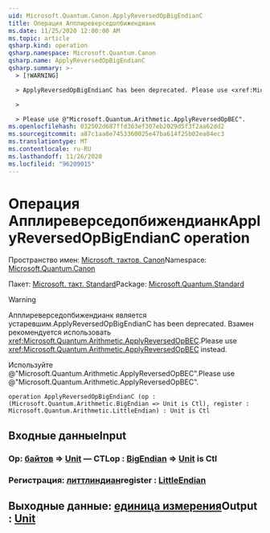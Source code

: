 ```yaml
---
uid: Microsoft.Quantum.Canon.ApplyReversedOpBigEndianC
title: Операция Апплиреверседопбижендианк
ms.date: 11/25/2020 12:00:00 AM
ms.topic: article
qsharp.kind: operation
qsharp.namespace: Microsoft.Quantum.Canon
qsharp.name: ApplyReversedOpBigEndianC
qsharp.summary: >-
  > [!WARNING]

  > ApplyReversedOpBigEndianC has been deprecated. Please use <xref:Microsoft.Quantum.Arithmetic.ApplyReversedOpBEC> instead.

  >

  > Please use @"Microsoft.Quantum.Arithmetic.ApplyReversedOpBEC".
ms.openlocfilehash: 032502d687ffd363ef307eb2029d5f3f2aa62dd2
ms.sourcegitcommit: a87c1aa8e7453360025e47ba614f25b02ea84ec3
ms.translationtype: MT
ms.contentlocale: ru-RU
ms.lasthandoff: 11/26/2020
ms.locfileid: "96209015"
---
```

# <a name="applyreversedopbigendianc-operation"></a><span data-ttu-id="71f62-102">Операция Апплиреверседопбижендианк</span><span class="sxs-lookup"><span data-stu-id="71f62-102">ApplyReversedOpBigEndianC operation</span></span>

<span data-ttu-id="71f62-103">Пространство имен: [Microsoft. тактов. Canon](xref:Microsoft.Quantum.Canon)</span><span class="sxs-lookup"><span data-stu-id="71f62-103">Namespace: [Microsoft.Quantum.Canon](xref:Microsoft.Quantum.Canon)</span></span>

<span data-ttu-id="71f62-104">Пакет: [Microsoft. такт. Standard](https://nuget.org/packages/Microsoft.Quantum.Standard)</span><span class="sxs-lookup"><span data-stu-id="71f62-104">Package: [Microsoft.Quantum.Standard](https://nuget.org/packages/Microsoft.Quantum.Standard)</span></span>


> [!WARNING]
> <span data-ttu-id="71f62-105">Апплиреверседопбижендианк является устаревшим.</span><span class="sxs-lookup"><span data-stu-id="71f62-105">ApplyReversedOpBigEndianC has been deprecated.</span></span> <span data-ttu-id="71f62-106">Взамен рекомендуется использовать <xref:Microsoft.Quantum.Arithmetic.ApplyReversedOpBEC>.</span><span class="sxs-lookup"><span data-stu-id="71f62-106">Please use <xref:Microsoft.Quantum.Arithmetic.ApplyReversedOpBEC> instead.</span></span>
>
> <span data-ttu-id="71f62-107">Используйте @"Microsoft.Quantum.Arithmetic.ApplyReversedOpBEC".</span><span class="sxs-lookup"><span data-stu-id="71f62-107">Please use @"Microsoft.Quantum.Arithmetic.ApplyReversedOpBEC".</span></span>



```qsharp
operation ApplyReversedOpBigEndianC (op : (Microsoft.Quantum.Arithmetic.BigEndian => Unit is Ctl), register : Microsoft.Quantum.Arithmetic.LittleEndian) : Unit is Ctl
```


## <a name="input"></a><span data-ttu-id="71f62-108">Входные данные</span><span class="sxs-lookup"><span data-stu-id="71f62-108">Input</span></span>

### <a name="op--bigendian--unit--is-ctl"></a><span data-ttu-id="71f62-109">Op: [байтов](xref:Microsoft.Quantum.Arithmetic.BigEndian) => [Unit](xref:microsoft.quantum.lang-ref.unit)  — CTL</span><span class="sxs-lookup"><span data-stu-id="71f62-109">op : [BigEndian](xref:Microsoft.Quantum.Arithmetic.BigEndian) => [Unit](xref:microsoft.quantum.lang-ref.unit)  is Ctl</span></span>




### <a name="register--littleendian"></a><span data-ttu-id="71f62-110">Регистрация: [литтлиндиан](xref:Microsoft.Quantum.Arithmetic.LittleEndian)</span><span class="sxs-lookup"><span data-stu-id="71f62-110">register : [LittleEndian](xref:Microsoft.Quantum.Arithmetic.LittleEndian)</span></span>





## <a name="output--unit"></a><span data-ttu-id="71f62-111">Выходные данные: [единица измерения](xref:microsoft.quantum.lang-ref.unit)</span><span class="sxs-lookup"><span data-stu-id="71f62-111">Output : [Unit](xref:microsoft.quantum.lang-ref.unit)</span></span>

